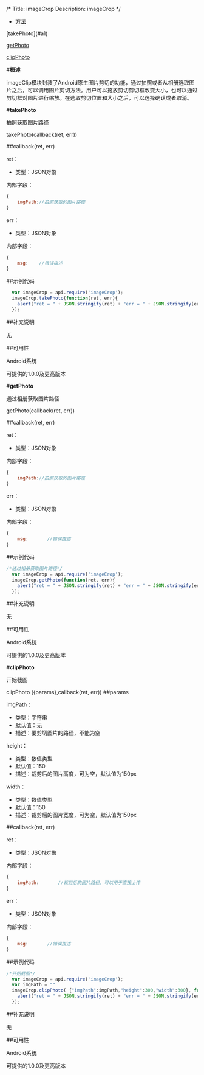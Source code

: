 /*
Title: imageCrop
Description: imageCrop
*/

<ul id="tab" class="clearfix">
	<li class="active"><a href="#method-content">方法</a></li>
</ul>
<div id="method-content">

<div class="outline">
[takePhoto](#a1)

[getPhoto](#a2)

[clipPhoto](#a3)

</div>

#**概述**

imageClip模块封装了Android原生图片剪切的功能，通过拍照或者从相册选取图片之后，可以调用图片剪切方法。用户可以拖放剪切剪切框改变大小，也可以通过剪切框对图片进行缩放。在选取剪切位置和大小之后，可以选择确认或者取消。

#**takePhoto**<div id="a1"></div>

拍照获取图片路径

takePhoto(callback(ret, err))


##callback(ret, err)

ret：

- 类型：JSON对象

内部字段：

```js
{
	imgPath://拍照获取的图片路径
}
```

err：

- 类型：JSON对象

内部字段：

```js
{
	msg:    //错误描述
}
```

##示例代码

```js
  var imageCrop = api.require('imageCrop');
  imageCrop.takePhoto(function(ret, err){
    alert("ret = " + JSON.stringify(ret) + "err = " + JSON.stringify(err));
  });
```

##补充说明

无

##可用性

Android系统

可提供的1.0.0及更高版本

#**getPhoto**<div id="a2"></div>

通过相册获取图片路径

getPhoto(callback(ret, err))


##callback(ret, err)

ret：

- 类型：JSON对象

内部字段：

```js
{
	imgPath://拍照获取的图片路径
}
```
err：

- 类型：JSON对象

内部字段：

```js
{
	msg:       //错误描述
}
```

##示例代码

```js
/*通过相册获取图片路径*/
  var imageCrop = api.require('imageCrop');
  imageCrop.getPhoto(function(ret, err){
    alert("ret = " + JSON.stringify(ret) + "err = " + JSON.stringify(err));
  });
```

##补充说明

无

##可用性

Android系统

可提供的1.0.0及更高版本

#**clipPhoto**<div id="a3"></div>

开始截图

clipPhoto ({params},callback(ret, err))
##params

imgPath：

- 类型：字符串
- 默认值：无
- 描述：要剪切图片的路径，不能为空

height：

- 类型：数值类型
- 默认值：150
- 描述：裁剪后的图片高度，可为空，默认值为150px

width：

- 类型：数值类型
- 默认值：150
- 描述：裁剪后的图片宽度，可为空，默认值为150px

##callback(ret, err)

ret：

- 类型：JSON对象

内部字段：

```js
{
	imgPath:       //裁剪后的图片路径，可以用于直接上传
}
```

err：

- 类型：JSON对象

内部字段：

```js
{
	msg:       //错误描述
}
```

##示例代码

```js
/*开始截图*/
  var imageCrop = api.require('imageCrop');
  var imgPath = ""
  imageCrop.clipPhoto( {"imgPath":imgPath,"height":300,"width":300}, function(ret, err){
    alert("ret = " + JSON.stringify(ret) + "err = " + JSON.stringify(err));
  });
```

##补充说明

无

##可用性

Android系统

可提供的1.0.0及更高版本

</div>





